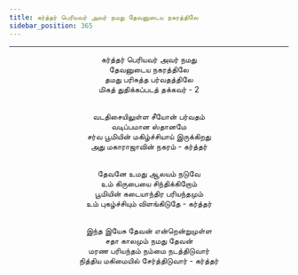 ```yaml
---
title: கர்த்தர் பெரியவர் அவர் நமது தேவனுடைய நகரத்திலே
sidebar_position: 365
---
```


---
<center>
கர்த்தர் பெரியவர் அவர் நமது<br/>
தேவனுடைய நகரத்திலே<br/>
தமது பரிசுத்த பர்வதத்திலே<br/>
மிகத் துதிக்கப்படத் தக்கவர்    - 2<br/><br/>

வடதிசையிலுள்ள சீயோன் பர்வதம்<br/>
வடிப்பமான ஸ்தானமே<br/>
சர்வ பூமியின் மகிழ்ச்சியாய் இருக்கிறது<br/>
அது மகாராஜாவின் நகரம்                - கர்த்தர்<br/><br/>

தேவனே உமது ஆலயம் நடுவே<br/>
உம் கிருபையை சிந்திக்கிறோம்<br/>
பூமியின் கடையாந்திர பரியந்தமும்<br/>
உம் புகழ்ச்சியும் விளங்கிடுதே            - கர்த்தர்<br/><br/>

இந்த இயேசு தேவன் என்றென்றுமுள்ள<br/>
சதா காலமும் நமது தேவன்<br/>
மரண பரியந்தம் நம்மை நடத்திடுவார்<br/>
நித்திய மகிமையில் சேர்த்திடுவார்            - கர்த்தர்
</center>